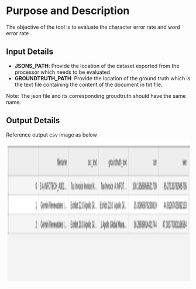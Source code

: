 # Purpose and Description

The objective of the tool is to evaluate the character error rate and word error rate .
## Input Details

* **JSONS_PATH**: Provide the location of the dataset  exported from the processor which needs to be evaluated
* **GROUNDTRUTH_PATH**: Provide the location of the ground truth which is the text file containing the content of the document in txt file.

Note: The json file and its corresponding groudtruth should have the same name.

## Output Details

Reference output csv image as below  
<img src="./Images/cer_wer_output.png" width=800 height=400 alt="Cer Wer Output CSV image">